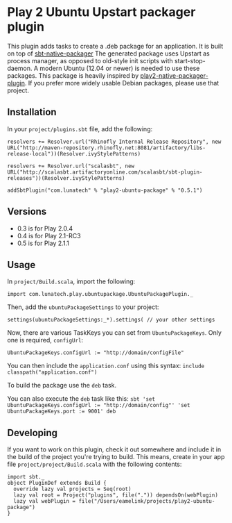Play 2 Ubuntu Upstart packager plugin
=====================================

This plugin adds tasks to create a .deb package for an application. It is built on top of [sbt-native-packager](https://github.com/sbt/sbt-native-packager) The generated package uses Upstart as process manager, as opposed to old-style init scripts with start-stop-daemon. A modern Ubuntu (12.04 or newer) is needed to use these packages. This package is heavily inspired by [play2-native-packager-plugin](https://github.com/kryptt/play2-native-packager-plugin). If you prefer more widely usable Debian packages, please use that project.

Installation
------------

In your `project/plugins.sbt` file, add the following:

    resolvers += Resolver.url("Rhinofly Internal Release Repository", new URL("http://maven-repository.rhinofly.net:8081/artifactory/libs-release-local"))(Resolver.ivyStylePatterns)

    resolvers += Resolver.url("scalasbt", new URL("http://scalasbt.artifactoryonline.com/scalasbt/sbt-plugin-releases"))(Resolver.ivyStylePatterns)

    addSbtPlugin("com.lunatech" % "play2-ubuntu-package" % "0.5.1")

Versions
--------

* 0.3 is for Play 2.0.4
* 0.4 is for Play 2.1-RC3
* 0.5 is for Play 2.1.1

Usage
-----

In `project/Build.scala`, import the following:

    import com.lunatech.play.ubuntupackage.UbuntuPackagePlugin._

Then, add the `ubuntuPackageSettings` to your project:

    settings(ubuntuPackageSettings:_*).settings( // your other settings

Now, there are various TaskKeys you can set from `UbuntuPackageKeys`. Only one is required, `configUrl`:

    UbuntuPackageKeys.configUrl := "http://domain/configFile"

You can then include the `application.conf` using this syntax: `include classpath("application.conf")`

To build the package use the `deb` task.

You can also execute the `deb` task like this: `sbt 'set UbuntuPackageKeys.configUrl := "http://domain/config"' 'set UbuntuPackageKeys.port := 9001' deb`

Developing
----------

If you want to work on this plugin, check it out somewhere and include it in the build of the project you're trying to build. This means, create in your app file `project/project/Build.scala` with the following contents:

    import sbt._
    object PluginDef extends Build {
      override lazy val projects = Seq(root)
      lazy val root = Project("plugins", file(".")) dependsOn(webPlugin)
      lazy val webPlugin = file("/Users/eamelink/projects/play2-ubuntu-package")
    }

